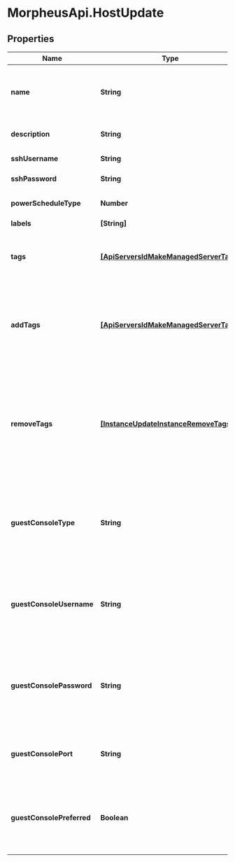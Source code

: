# MorpheusApi.HostUpdate

## Properties

Name | Type | Description | Notes
------------ | ------------- | ------------- | -------------
**name** | **String** | Unique name scoped to your account for the server. | [optional] 
**description** | **String** | Optional description field. | [optional] 
**sshUsername** | **String** | SSH Username | [optional] 
**sshPassword** | **String** | SSH Password | [optional] 
**powerScheduleType** | **Number** | Power schedule ID. | [optional] 
**labels** | **[String]** |  | [optional] 
**tags** | [**[ApiServersIdMakeManagedServerTags]**](ApiServersIdMakeManagedServerTags.md) | Metadata tags, Array of objects having a name and value. | [optional] 
**addTags** | [**[ApiServersIdMakeManagedServerTags]**](ApiServersIdMakeManagedServerTags.md) | Add or update value of Metadata tags, Array of objects having a name and value. | [optional] 
**removeTags** | [**[InstanceUpdateInstanceRemoveTags]**](InstanceUpdateInstanceRemoveTags.md) | Remove Metadata tags, Array of objects having a name and an optional value. If value is passed, it must match to be removed. | [optional] 
**guestConsoleType** | **String** | The Type of guest console this server provides such as disabled, vnc, rdp, ssh | [optional] 
**guestConsoleUsername** | **String** | The optional guest console username if you don&#39;t want to use the user defaults | [optional] 
**guestConsolePassword** | **String** | The optional guest console password if not using the accessing users creds | [optional] 
**guestConsolePort** | **String** | The port the guest console is being accessed from | [optional] 
**guestConsolePreferred** | **Boolean** | Can turn off guest console preferences on server in favor of hypervisor console | [optional] [default to true]


